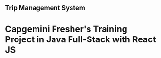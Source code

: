## Trip Management System

# Capgemini Fresher's Training Project in Java Full-Stack with React JS
 
